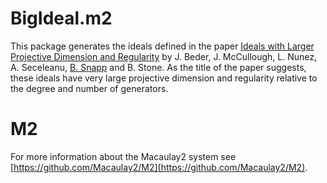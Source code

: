 BigIdeal.m2
===========

This package generates the ideals defined in the paper [Ideals with Larger Projective Dimension and Regularity](http://arxiv.org/abs/1101.3368) by J. Beder, J. McCullough, L. Nunez, A. Seceleanu, [B. Snapp](https://github.com/bartsnapp) and B. Stone. As the title of the paper suggests, these ideals have very large projective dimension and regularity relative to the degree and number of generators.

M2
===
For more information about the Macaulay2 system see [https://github.com/Macaulay2/M2](https://github.com/Macaulay2/M2).